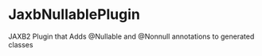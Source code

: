 JaxbNullablePlugin
==================

JAXB2 Plugin that Adds @Nullable and @Nonnull annotations to generated classes